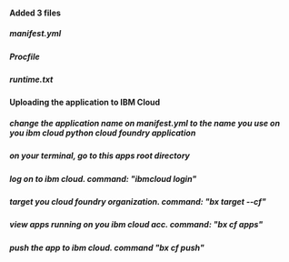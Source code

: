 #### Added 3 files
##### manifest.yml
##### Procfile
##### runtime.txt

#### Uploading the application to IBM Cloud

##### change the application name on manifest.yml to the name you use on you ibm cloud python cloud foundry application
##### on your terminal, go to this apps root directory
##### log on to ibm cloud. command: "ibmcloud login"
##### target you cloud foundry organization. command: "bx target --cf"
##### view apps running on you ibm cloud acc. command: "bx cf apps"
##### push the app to ibm cloud. command "bx cf push"
